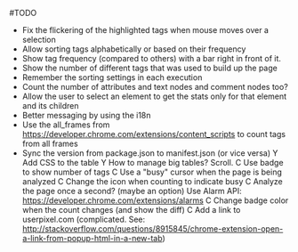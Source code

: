 #TODO

* Fix the flickering of the highlighted tags when mouse moves over a selection
* Allow sorting tags alphabetically or based on their frequency
* Show tag frequency (compared to others) with a bar right in front of it.
* Show the number of different tags that was used to build up the page
* Remember the sorting settings in each execution
* Count the number of attributes and text nodes and comment nodes too?
* Allow the user to select an element to get the stats only for that element and its children
* Better messaging by using the i18n
* Use the all_frames from https://developer.chrome.com/extensions/content_scripts to count tags from all frames
* Sync the version from package.json to manifest.json (or vice versa)
Y Add CSS to the table
Y How to manage big tables? Scroll.
C Use badge to show number of tags
C Use a "busy" cursor when the page is being analyzed
C Change the icon when counting to indicate busy
C Analyze the page once a second? (maybe an option) Use Alarm API: https://developer.chrome.com/extensions/alarms
C Change badge color when the count changes (and show the diff)
C Add a link to userpixel.com (complicated. See: http://stackoverflow.com/questions/8915845/chrome-extension-open-a-link-from-popup-html-in-a-new-tab)
